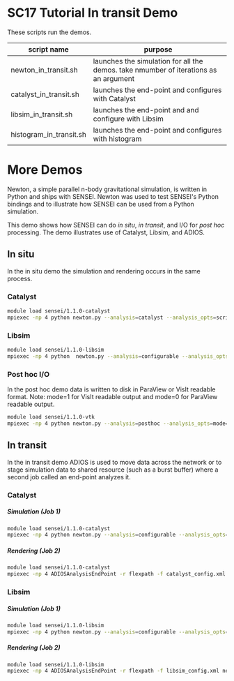 # SC17 Tutorial In transit Demo
These scripts run the demos.

| script name | purpose  |
--------------|----------|
| newton_in_transit.sh | launches the simulation for all the demos. take nmumber of iterations as an argument |
| catalyst_in_transit.sh | launches the end-point and configures with Catalyst |
| libsim_in_transit.sh | launches the end-point and and configure with Libsim |
| histogram_in_transit.sh | launches the end-point and configures with histogram |

# More Demos
Newton, a simple parallel n-body gravitational simulation, is written in Python
and ships with SENSEI. Newton was used to test SENSEI's Python bindings and to
illustrate how SENSEI can be used from a Python simulation.

This demo shows how SENSEI can do *in situ*, *in transit*, and I/O for *post
hoc* processing. The demo illustrates use of Catalyst, Libsim, and ADIOS.

## In situ
In the in situ demo the simulation and rendering occurs in the same process.
### Catalyst
```bash
module load sensei/1.1.0-catalyst
mpiexec -np 4 python newton.py --analysis=catalyst --analysis_opts=script=newton_catalyst.py
```
### Libsim
```bash
module load sensei/1.1.0-libsim
mpiexec -np 4 python  newton.py --analysis=configurable --analysis_opts=config=newton_libsim.xml --n_its=5
```
### Post hoc I/O
In the post hoc demo data is written to disk in ParaView or VisIt readable
format. Note: mode=1 for VisIt readable output and mode=0 for ParaView readable
output.
```bash
module load sensei/1.1.0-vtk
mpiexec -np 4 python newton.py --analysis=posthoc --analysis_opts=mode=1,file=newton_out
```

## In transit
In the in transit demo ADIOS is used to move data across the network or to
stage simulation data to shared resource (such as a burst buffer) where a
second job called an end-point analyzes it.

### Catalyst
##### Simulation (Job 1)
```bash
module load sensei/1.1.0-catalyst
mpiexec -np 4 python newton.py --analysis=configurable --analysis_opts=config=adios_config.xml
```
##### Rendering (Job 2)
```bash
module load sensei/1.1.0-catalyst
mpiexec -np 4 ADIOSAnalysisEndPoint -r flexpath -f catalyst_config.xml newton.bp
```

### Libsim
##### Simulation (Job 1)
```bash
module load sensei/1.1.0-libsim
mpiexec -np 4 python newton.py --analysis=configurable --analysis_opts=config=adios_config.xml
```
##### Rendering (Job 2)
```bash
module load sensei/1.1.0-libsim
mpiexec -np 4 ADIOSAnalysisEndPoint -r flexpath -f libsim_config.xml newton.bp
```
